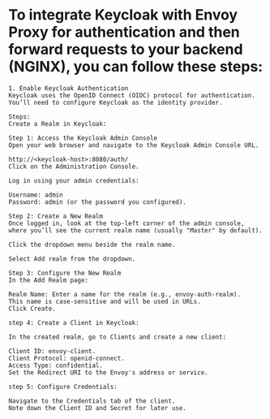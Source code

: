 # To integrate Keycloak with Envoy Proxy for authentication and then forward requests to your backend (NGINX), you can follow these steps:

    1. Enable Keycloak Authentication
    Keycloak uses the OpenID Connect (OIDC) protocol for authentication. You’ll need to configure Keycloak as the identity provider.
    
    Steps:
    Create a Realm in Keycloak:
    
    Step 1: Access the Keycloak Admin Console
    Open your web browser and navigate to the Keycloak Admin Console URL.
    
    http://<keycloak-host>:8080/auth/
    Click on the Administration Console.
    
    Log in using your admin credentials:
    
    Username: admin
    Password: admin (or the password you configured).
    
    Step 2: Create a New Realm
    Once logged in, look at the top-left corner of the admin console, where you’ll see the current realm name (usually "Master" by default).
    
    Click the dropdown menu beside the realm name.
    
    Select Add realm from the dropdown.
    
    Step 3: Configure the New Realm
    In the Add Realm page:
    
    Realm Name: Enter a name for the realm (e.g., envoy-auth-realm).
    This name is case-sensitive and will be used in URLs.
    Click Create.
    
    step 4: Create a Client in Keycloak:
    
    In the created realm, go to Clients and create a new client:
    
    Client ID: envoy-client.
    Client Protocol: openid-connect.
    Access Type: confidential.
    Set the Redirect URI to the Envoy's address or service.
    
    step 5: Configure Credentials:
    
    Navigate to the Credentials tab of the client.
    Note down the Client ID and Secret for later use.
